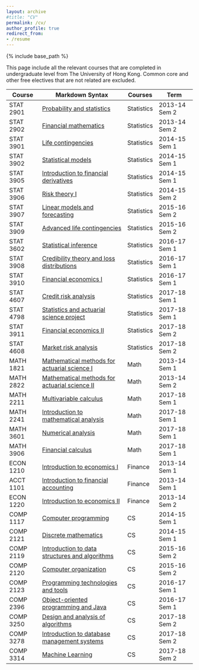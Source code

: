 ```yaml
---
layout: archive
#title: "CV"
permalink: /cv/
author_profile: true
redirect_from:
- /resume
---
```

{% include base_path %}

This page include all the relevant courses that are completed in undergraduate level from The University of Hong Kong. Common core and other free electives that are not related are excluded.

| Course    | Markdown Syntax                                                                                                                             | Courses    | Term          |
|-----------|---------------------------------------------------------------------------------------------------------------------------------------------|------------|---------------|
| STAT 2901 | [Probability and statistics](https://webapp.science.hku.hk/sr4/servlet/enquiry?Type=Course&course_code=STAT2901)                            | Statistics | 2013-14 Sem 2 |
| STAT 2902 | [Financial mathematics](https://webapp.science.hku.hk/sr4/servlet/enquiry?Type=Course&course_code=STAT2902)                                 | Statistics | 2013-14 Sem 2 |
| STAT 3901 | [Life contingencies](https://webapp.science.hku.hk/sr4/servlet/enquiry?Type=Course&course_code=STAT3901)                                    | Statistics | 2014-15 Sem 1 |
| STAT 3902 | [Statistical models](https://webapp.science.hku.hk/sr4/servlet/enquiry?Type=Course&course_code=STAT3902)                                    | Statistics | 2014-15 Sem 1 |
| STAT 3905 | [Introduction to financial derivatives](https://webapp.science.hku.hk/sr4/servlet/enquiry?Type=Course&course_code=STAT3905)                 | Statistics | 2014-15 Sem 1 |
| STAT 3906 | [Risk theory I](https://webapp.science.hku.hk/sr4/servlet/enquiry?Type=Course&course_code=STAT3906)                                         | Statistics | 2014-15 Sem 2 |
| STAT 3907 | [Linear models and forecasting](https://webapp.science.hku.hk/sr4/servlet/enquiry?Type=Course&course_code=STAT3907)                         | Statistics | 2015-16 Sem 2 |
| STAT 3909 | [Advanced life contingencies](https://webapp.science.hku.hk/sr4/servlet/enquiry?Type=Course&course_code=STAT3909)                           | Statistics | 2015-16 Sem 2 |
| STAT 3602 | [Statistical inference](https://webapp.science.hku.hk/sr4/servlet/enquiry?Type=Course&course_code=STAT3602)                                 | Statistics | 2016-17 Sem 1 |
| STAT 3908 | [Credibility theory and loss distributions](https://webapp.science.hku.hk/sr4/servlet/enquiry?Type=Course&course_code=STAT3908)             | Statistics | 2016-17 Sem 1 |
| STAT 3910 | [Financial economics I](https://webapp.science.hku.hk/sr4/servlet/enquiry?Type=Course&course_code=STAT3910)                                 | Statistics | 2016-17 Sem 1 |
| STAT 4607 | [Credit risk analysis](https://webapp.science.hku.hk/sr4/servlet/enquiry?Type=Course&course_code=STAT4607)                                  | Statistics | 2017-18 Sem 1 |
| STAT 4798 | [Statistics and actuarial science project](https://webapp.science.hku.hk/sr4/servlet/enquiry?Type=Course&course_code=STAT4798)              | Statistics | 2017-18 Sem 1 |
| STAT 3911 | [Financial economics II](https://webapp.science.hku.hk/sr4/servlet/enquiry?Type=Course&course_code=STAT3911)                                | Statistics | 2017-18 Sem 2 |
| STAT 4608 | [Market risk analysis](https://webapp.science.hku.hk/sr4/servlet/enquiry?Type=Course&course_code=STAT4608)                                  | Statistics | 2017-18 Sem 2 |
| MATH 1821 | [Mathematical methods for actuarial science I](https://webapp.science.hku.hk/sr4/servlet/enquiry?Type=Course&course_code=MATH1821)          | Math       | 2013-14 Sem 1 |
| MATH 2822 | [Mathematical methods for actuarial science II](https://webapp.science.hku.hk/sr4/servlet/enquiry?Type=Course&course_code=MATH2822)         | Math       | 2013-14 Sem 2 |
| MATH 2211 | [Multivariable calculus](https://webapp.science.hku.hk/sr4/servlet/enquiry?Type=Course&course_code=MATH2211)                                | Math       | 2017-18 Sem 1 |
| MATH 2241 | [Introduction to mathematical analysis](https://webapp.science.hku.hk/sr4/servlet/enquiry?Type=Course&course_code=MATH2241)                 | Math       | 2017-18 Sem 1 |
| MATH 3601 | [Numerical analysis](https://webapp.science.hku.hk/sr4/servlet/enquiry?Type=Course&course_code=MATH3601)                                    | Math       | 2017-18 Sem 1 |
| MATH 3906 | [Financial calculus](https://webapp.science.hku.hk/sr4/servlet/enquiry?Type=Course&course_code=MATH3906)                                    | Math       | 2017-18 Sem 1 |
| ECON 1210 | [Introduction to economics I](https://www.fbe.hku.hk/ug/f/course/73161/ECON1001_ECON1210%20Introductory%20Microeconomics.pdf)               | Finance    | 2013-14 Sem 1 |
| ACCT 1101 | [Introduction to financial accounting](https://www.fbe.hku.hk/ug/f/course/73541/ACCT1101A-N_Introduction%20to%20Financial%20Accounting.pdf) | Finance    | 2013-14 Sem 1 |
| ECON 1220 | [Introduction to economics II](https://www.fbe.hku.hk/ug/f/course/73169/ECON1002_ECON1220%20Introductory%20Macroeconomics.pdf)              | Finance    | 2013-14 Sem 2 |
| COMP 1117 | [Computer programming](https://www3.cs.hku.hk/programme/course_info.jsp?infile=2019/comp1117.html)                                          | CS         | 2014-15 Sem 1 |
| COMP 2121 | [Discrete mathematics](https://www3.cs.hku.hk/programme/course_info.jsp?infile=2019/comp2121.html)                                          | CS         | 2014-15 Sem 1 |
| COMP 2119 | [Introduction to data structures and algorithms](https://www3.cs.hku.hk/programme/course_info.jsp?infile=2019/comp2119.html)                | CS         | 2015-16 Sem 2 |
| COMP 2120 | [Computer organization](https://www3.cs.hku.hk/programme/course_info.jsp?infile=2019/comp2120.html)                                         | CS         | 2015-16 Sem 2 |
| COMP 2123 | [Programming technologies and tools](https://www3.cs.hku.hk/programme/course_info.jsp?infile=2019/comp2123.html)                            | CS         | 2016-17 Sem 1 |
| COMP 2396 | [Object-oriented programming and Java](https://www3.cs.hku.hk/programme/course_info.jsp?infile=2019/comp2396.html)                          | CS         | 2016-17 Sem 1 |
| COMP 3250 | [Design and analysis of algorithms](https://www3.cs.hku.hk/programme/course_info.jsp?infile=2019/comp3250.html)                             | CS         | 2017-18 Sem 2 |
| COMP 3278 | [Introduction to database management systems](https://www3.cs.hku.hk/programme/course_info.jsp?infile=2019/comp3278.html)                   | CS         | 2017-18 Sem 2 |
| COMP 3314 | [Machine Learning](https://www3.cs.hku.hk/programme/course_info.jsp?infile=2019/comp3314.html)                                              | CS         | 2017-18 Sem 2 |
